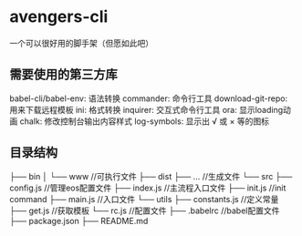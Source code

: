 # avengers-cli
一个可以很好用的脚手架（但愿如此吧）

## 需要使用的第三方库
babel-cli/babel-env: 语法转换
commander: 命令行工具
download-git-repo: 用来下载远程模板
ini: 格式转换
inquirer: 交互式命令行工具
ora: 显示loading动画
chalk: 修改控制台输出内容样式
log-symbols: 显示出 √ 或 × 等的图标

## 目录结构
├── bin
│   └── www             //可执行文件
├── dist
    ├── ...             //生成文件
└── src
    ├── config.js       //管理eos配置文件
    ├── index.js        //主流程入口文件
    ├── init.js         //init command
    ├── main.js         //入口文件
    └── utils
        ├── constants.js //定义常量
        ├── get.js       //获取模板
        └── rc.js        //配置文件
├── .babelrc             //babel配置文件
├── package.json
├── README.md
